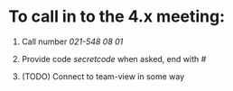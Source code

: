 # To call in to the 4.x meeting:

1. Call number *021-548 08 01*
2. Provide code *secretcode* when asked, end with *#*

3. (TODO) Connect to team-view in some way 
